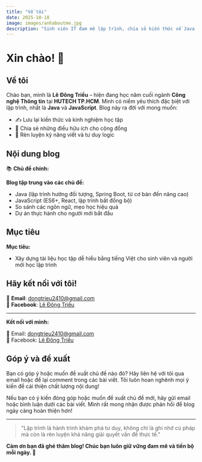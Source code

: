 ```yaml
---
title: "Về tôi"
date: 2025-10-18
image: images/anhaboutme.jpg
description: "Sinh viên IT đam mê lập trình, chia sẻ kiến thức về Java và JavaScript"
---
```


# Xin chào! 👋

## Về tôi

Chào bạn, mình là **Lê Đông Triều** – hiện đang học năm cuối ngành **Công nghệ Thông tin** tại **HUTECH TP.HCM**.
Mình có niềm yêu thích đặc biệt với lập trình, nhất là **Java** và **JavaScript**. Blog này ra đời với mong muốn:

- ✍️ Lưu lại kiến thức và kinh nghiệm học tập
- 🌱 Chia sẻ những điều hữu ích cho cộng đồng
- 🚀 Rèn luyện kỹ năng viết và tư duy logic

## Nội dung blog

📚 **Chủ đề chính:**

**Blog tập trung vào các chủ đề:**

- Java (lập trình hướng đối tượng, Spring Boot, từ cơ bản đến nâng cao)
- JavaScript (ES6+, React, lập trình bất đồng bộ)
- So sánh các ngôn ngữ, mẹo học hiệu quả
- Dự án thực hành cho người mới bắt đầu

## Mục tiêu

**Mục tiêu:**

- Xây dựng tài liệu học tập dễ hiểu bằng tiếng Việt cho sinh viên và người mới học lập trình

## Hãy kết nối với tôi!

📧 **Email**: dongtrieu2410@gmail.com  
💬 **Facebook**: [Lê Đông Triều](https://www.facebook.com/LeDongTrieu.INFO/)

---

**Kết nối với mình:**

📧 Email: dongtrieu2410@gmail.com  
💬 Facebook: [Lê Đông Triều](https://www.facebook.com/LeDongTrieu.INFO/)

## Góp ý và đề xuất

Bạn có góp ý hoặc muốn đề xuất chủ đề nào đó? Hãy liên hệ với tôi qua email hoặc để lại comment trong các bài viết. Tôi luôn hoan nghênh mọi ý kiến để cải thiện chất lượng nội dung!

Nếu bạn có ý kiến đóng góp hoặc muốn đề xuất chủ đề mới, hãy gửi email hoặc bình luận dưới các bài viết. Mình rất mong nhận được phản hồi để blog ngày càng hoàn thiện hơn!

---

> "Lập trình là hành trình khám phá tư duy, không chỉ là ghi nhớ cú pháp mà còn là rèn luyện khả năng giải quyết vấn đề thực tế."

**Cảm ơn bạn đã ghé thăm blog! Chúc bạn luôn giữ vững đam mê và tiến bộ mỗi ngày. 🚀**
